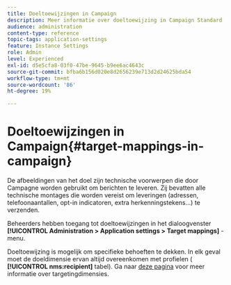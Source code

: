 ```yaml
---
title: Doeltoewijzingen in Campaign
description: Meer informatie over doeltoewijzing in Campaign Standard
audience: administration
content-type: reference
topic-tags: application-settings
feature: Instance Settings
role: Admin
level: Experienced
exl-id: d5e5cfa8-03f0-47be-9645-b9ee6ac4643c
source-git-commit: bfba6b156d020e8d2656239e713d2d24625bda54
workflow-type: tm+mt
source-wordcount: '86'
ht-degree: 19%

---
```


# Doeltoewijzingen in Campaign{#target-mappings-in-campaign}

De afbeeldingen van het doel zijn technische voorwerpen die door Campagne worden gebruikt om berichten te leveren. Zij bevatten alle technische montages die worden vereist om leveringen (adressen, telefoonaantallen, opt-in indicatoren, extra herkenningstekens...) te verzenden.

Beheerders hebben toegang tot doeltoewijzingen in het dialoogvenster **[!UICONTROL Administration > Application settings > Target mappings]** -menu.

Doeltoewijzing is mogelijk om specifieke behoeften te dekken. In elk geval moet de doeldimensie ervan altijd overeenkomen met profielen ( **[!UICONTROL nms:recipient]** tabel). Ga naar [deze pagina](../../automating/using/query.md#targeting-dimensions-and-resources) voor meer informatie over targetingdimensies.
